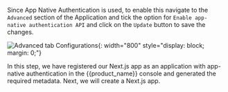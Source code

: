 
Since App Native Authentication is used, to enable this navigate to the `Advanced` section of the Application and tick the option for `Enable app-native authentication API` and click on the `Update` button to save the changes.

![Advanced tab Configurations]({{base_path}}/assets/img/complete-guides/app-native/image7.png){: width="800" style="display: block; margin: 0;"}

In this step, we have registered our Next.js app as an application with app-native authentication in the {{product_name}} console and generated the required metadata. Next, we will create a Next.js app.
